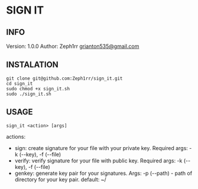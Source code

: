 # SIGN IT

## INFO

Version: 1.0.0
Author: Zeph1rr <grianton535@gmail.com>

## INSTALATION

	git clone git@github.com:Zeph1rr/sign_it.git
	cd sign_it
	sudo chmod +x sign_it.sh
	sudo ./sign_it.sh

## USAGE

	sign_it <action> [args]

actions:
- sign: create signature for your file with your private key. Required args: -k (--key), -f (--file)
- verify: verify signature for your file with public key. Required args: -k (--key), -f (--file)
- genkey: generate key pair for your signatures. Args: -p (--path) - path of directory for your key pair. default: ~/
